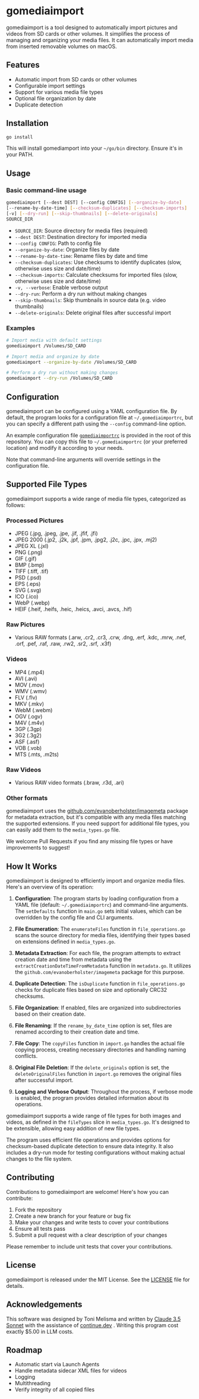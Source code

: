 # gomediaimport

gomediaimport is a tool designed to automatically import pictures and videos from SD cards or other volumes. It simplifies the process of managing and organizing your media files. It can automatically import media from inserted removable volumes on macOS.

## Features

- Automatic import from SD cards or other volumes
- Configurable import settings
- Support for various media file types
- Optional file organization by date
- Duplicate detection

## Installation

```bash
go install
```

This will install gomediamport into your `~/go/bin` directory. Ensure it's in your PATH.

## Usage

### Basic command-line usage

```bash
gomediaimport [--dest DEST] [--config CONFIG] [--organize-by-date]
[--rename-by-date-time] [--checksum-duplicates] [--checksum-imports]
[-v] [--dry-run] [--skip-thumbnails] [--delete-originals]
SOURCE_DIR
```

- `SOURCE_DIR`: Source directory for media files (required)
- `--dest DEST`: Destination directory for imported media
- `--config CONFIG`: Path to config file
- `--organize-by-date`: Organize files by date
- `--rename-by-date-time`: Rename files by date and time
- `--checksum-duplicates`: Use checksums to identify duplicates (slow, otherwise uses size and date/time)
- `--checksum-imports`: Calculate checksums for imported files (slow, otherwise uses size and date/time)
- `-v, --verbose`: Enable verbose output
- `--dry-run`: Perform a dry run without making changes
- `--skip-thumbnails`: Skip thumbnails in source data (e.g. video thumbnails)
- `--delete-originals`: Delete original files after successful import

### Examples

```bash
# Import media with default settings
gomediaimport /Volumes/SD_CARD

# Import media and organize by date
gomediaimport --organize-by-date /Volumes/SD_CARD

# Perform a dry run without making changes
gomediaimport --dry-run /Volumes/SD_CARD
```

## Configuration

gomediaimport can be configured using a YAML configuration file. By default, the program looks for a configuration file at `~/.gomediaimportrc`, but you can specify a different path using the `--config` command-line option.

An example configuration file [`gomediaimportrc`](gomediaimportrc) is provided in the root of this repository. You can copy this file to `~/.gomediaimportrc` (or your preferred location) and modify it according to your needs.

Note that command-line arguments will override settings in the configuration file.

## Supported File Types

gomediaimport supports a wide range of media file types, categorized as follows:

### Processed Pictures
- JPEG (.jpg, .jpeg, .jpe, .jif, .jfif, .jfi)
- JPEG 2000 (.jp2, .j2k, .jpf, .jpm, .jpg2, .j2c, .jpc, .jpx, .mj2)
- JPEG XL (.jxl)
- PNG (.png)
- GIF (.gif)
- BMP (.bmp)
- TIFF (.tiff, .tif)
- PSD (.psd)
- EPS (.eps)
- SVG (.svg)
- ICO (.ico)
- WebP (.webp)
- HEIF (.heif, .heifs, .heic, .heics, .avci, .avcs, .hif)

### Raw Pictures
- Various RAW formats (.arw, .cr2, .cr3, .crw, .dng, .erf, .kdc, .mrw, .nef, .orf, .pef, .raf, .raw, .rw2, .sr2, .srf, .x3f)

### Videos
- MP4 (.mp4)
- AVI (.avi)
- MOV (.mov)
- WMV (.wmv)
- FLV (.flv)
- MKV (.mkv)
- WebM (.webm)
- OGV (.ogv)
- M4V (.m4v)
- 3GP (.3gp)
- 3G2 (.3g2)
- ASF (.asf)
- VOB (.vob)
- MTS (.mts, .m2ts)

### Raw Videos
- Various RAW video formats (.braw, .r3d, .ari)

### Other formats

gomediaimport uses the [github.com/evanoberholster/imagemeta](`github.com/evanoberholster/imagemeta`) package for metadata extraction, but it's compatible with any media files matching the supported extensions. If you need support for additional file types, you can easily add them to the `media_types.go` file.

We welcome Pull Requests if you find any missing file types or have improvements to suggest!

## How It Works

gomediaimport is designed to efficiently import and organize media files. Here's an overview of its operation:

1. **Configuration**: The program starts by loading configuration from a YAML file (default: `~/.gomediaimportrc`) and command-line arguments. The `setDefaults` function in `main.go` sets initial values, which can be overridden by the config file and CLI arguments.

2. **File Enumeration**: The `enumerateFiles` function in `file_operations.go` scans the source directory for media files, identifying their types based on extensions defined in `media_types.go`.

3. **Metadata Extraction**: For each file, the program attempts to extract creation date and time from metadata using the `extractCreationDateTimeFromMetadata` function in `metadata.go`. It utilizes the `github.com/evanoberholster/imagemeta` package for this purpose.

4. **Duplicate Detection**: The `isDuplicate` function in `file_operations.go` checks for duplicate files based on size and optionally CRC32 checksums.

5. **File Organization**: If enabled, files are organized into subdirectories based on their creation date.

6. **File Renaming**: If the `rename_by_date_time` option is set, files are renamed according to their creation date and time.

7. **File Copy**: The `copyFiles` function in `import.go` handles the actual file copying process, creating necessary directories and handling naming conflicts.

8. **Original File Deletion**: If the `delete_originals` option is set, the `deleteOriginalFiles` function in `import.go` removes the original files after successful import.

9. **Logging and Verbose Output**: Throughout the process, if verbose mode is enabled, the program provides detailed information about its operations.

gomediaimport supports a wide range of file types for both images and videos, as defined in the `fileTypes` slice in `media_types.go`. It's designed to be extensible, allowing easy addition of new file types.

The program uses efficient file operations and provides options for checksum-based duplicate detection to ensure data integrity. It also includes a dry-run mode for testing configurations without making actual changes to the file system.

## Contributing

Contributions to gomediaimport are welcome! Here's how you can contribute:

1. Fork the repository
2. Create a new branch for your feature or bug fix
3. Make your changes and write tests to cover your contributions
4. Ensure all tests pass
5. Submit a pull request with a clear description of your changes

Please remember to include unit tests that cover your contributions.

## License

gomediaimport is released under the MIT License. See the [LICENSE](LICENSE) file for details.

## Acknowledgements

This software was designed by Toni Melisma and written by [Claude 3.5 Sonnet](https://claude.ai/) with the assistance of [continue.dev](https://continue.dev/) . Writing this program cost exactly $5.00 in LLM costs.

## Roadmap

- Automatic start via Launch Agents
- Handle metadata sidecar XML files for videos
- Logging
- Multithreading
- Verify integrity of all copied files